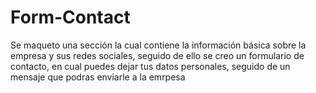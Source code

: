 # Form-Contact
Se maqueto una sección la cual contiene la información básica sobre la empresa y sus redes sociales, seguido de ello se creo un formulario de contacto, en cual puedes dejar tus datos personales, seguido de un mensaje que podras enviarle a la emrpesa 
